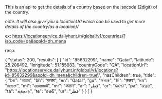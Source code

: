 This is an api to get the details of a country based on the isocode
(2digit) of the country.

*note: It will also give you a locationUrl which can be used to get more
details of the country(as a location)/*

ex:
<https://locationservice.dailyhunt.in/global/v1/countries/?iso_code=qa&appId=dh_mena>

resp:

{ \"status\": 200, \"results\": \[ { \"id\": \"85632299\", \"name\":
\"Qatar\", \"latitude\": 25.208492, \"longitude\": 51.155983,
\"countryCode\": \"QA\", \"locationUrl\":
\"https://locationservice.dailyhunt.in/global/v1/locations?id=85632299&appId=dh_mena&children=true\",
\"hasChildren\": true, \"title\": { \"bn\": \"কাতার\", \"bh\": \"क़तर\",
\"en\": \"Qatar\", \"gu\": \"કતાર\", \"hi\": \"क़तर\", \"kn\": \"ಕಟಾರ್\",
\"ml\": \"ഖത്തർ\", \"mr\": \"कतार\", \"ar\": \"قطر\", \"or\": \"କତର\",
\"pa\": \"ਕਤਰ\", \"ta\": \"கத்தார்\", \"te\": \"కతర్\", \"ur\": \"قطر\" } }
\] }
